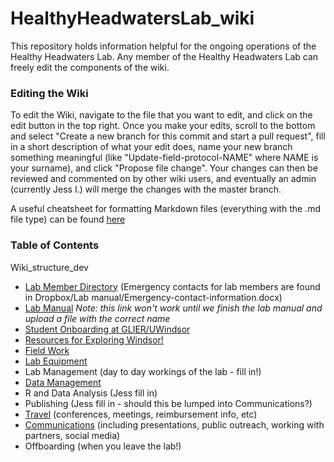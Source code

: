 # HealthyHeadwatersLab_wiki

This repository holds information helpful for the ongoing operations of the Healthy Headwaters Lab. 
Any member of the Healthy Headwaters Lab can freely edit the components of the wiki.

### Editing the Wiki
To edit the Wiki, navigate to the file that you want to edit, and click on the edit button in the top right. Once you make your edits, scroll to the bottom and select "Create a new branch for this commit and start a pull request", fill in a short description of what your edit does, name your new branch something meaningful (like "Update-field-protocol-NAME" where NAME is your surname), and click "Propose file change". Your changes can then be reviewed and commented on by other wiki users, and eventually an admin (currently Jess I.) will merge the changes with the master branch.

A useful cheatsheet for formatting Markdown files (everything with the .md file type) can be found [here](https://github.com/adam-p/markdown-here/wiki/Markdown-Cheatsheet)

### Table of Contents
Wiki_structure_dev
* [Lab Member Directory](/Lab-structure-and-directories/Directory.md) (Emergency contacts for lab members are found in Dropbox/Lab manual/Emergency-contact-information.docx)
* [Lab Manual](/Healthy-Headwaters-Lab-Manual.docx) *Note: this link won't work until we finish the lab manual and upload a file with the correct name*
* [Student Onboarding at GLIER/UWindsor](/Other-resources/Student-onboarding.md)
* [Resources for Exploring Windsor!](/Other-resources/Other-resources-about-Windsor.md)
* [Field Work](/Field-work/Field-work.md)
* [Lab Equipment](/Equipment/Equipment.md)
* Lab Management (day to day workings of the lab - fill in!)
* [Data Management](/Data-management.md)
* R and Data Analysis (Jess fill in)
* Publishing (Jess fill in - should this be lumped into Communications?)
* [Travel](/Other-resources/Travel.md) (conferences, meetings, reimbursement info, etc)
* [Communications](/Other-resources/Communications.md) (including presentations, public outreach, working with partners, social media)
* Offboarding (when you leave the lab!)

